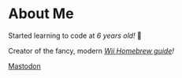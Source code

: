 # About Me #

Started learning to code at *6 years old!* 🌹

Creator of the fancy, modern *[Wii Homebrew guide](https://ambientraindrop.github.io/wiihomebrew/)!*

<a rel="me" href="https://mstdn.party/@ambientraindrop">Mastodon</a>
